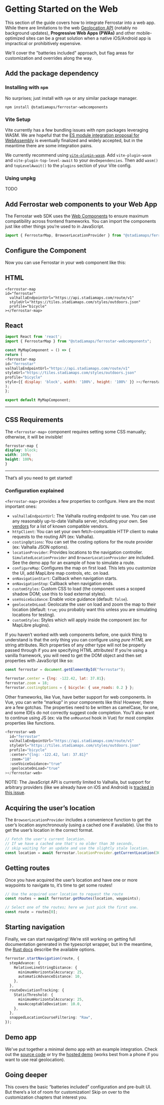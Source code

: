 # Getting Started on the Web

This section of the guide covers how to integrate Ferrostar into a web app.
While there are limitations to the web [Geolocation API](https://developer.mozilla.org/en-US/docs/Web/API/Geolocation_API)
(notably no background updates),
**Progressive Web Apps (PWAs)** and other mobile-optimized sites
can be a great solution when a native iOS/Android app is impractical or prohibitively expensive.

We'll cover the "batteries included" approach, but flag areas for customization and overrides along the way.

## Add the package dependency

### Installing with `npm`

No surprises; just install with `npm` or any similar package manager.

```shell
npm install @stadiamaps/ferrostar-webcomponents
```

### Vite Setup

Vite currently has a few bundling issues with npm packages leveraging WASM.
We are hopeful that the [ES module integration proposal for WebAssembly](https://github.com/WebAssembly/esm-integration)
is eventually finalized and widely accepted,
but in the meantime there are some integration pains.

We currently recommend using [`vite-plugin-wasm`](https://github.com/Menci/vite-plugin-wasm?tab=readme-ov-file).
Add `vite-plugin-wasm` and `vite-plugin-top-level-await` to your `devDependencies`.
Then add `wasm()` and `topLevelAwait()` to the `plugins` section of your Vite config.

### Using unpkg

TODO

## Add Ferrostar web components to your Web App

The Ferrostar web SDK uses the [Web Components](https://developer.mozilla.org/en-US/docs/Web/API/Web_components)
to ensure maximum compatibility across frontend frameworks.
You can import the components just like other things you’re used to in JavaScript.

```javascript
import { FerrostarMap, BrowserLocationProvider } from "@stadiamaps/ferrostar-components";
```

## Configure the <ferrostar-map> Component

Now you can use Ferrostar in your web component like this:

## HTML

```
<ferrostar-map
id="ferrostar"
  valhallaEndpointUrl="https://api.stadiamaps.com/route/v1"
  styleUrl="https://tiles.stadiamaps.com/styles/outdoors.json"
  profile="bicycle"
></ferrostar-map>
```

## React

```javascript
import React from 'react';
import { FerrostarMap } from "@stadiamaps/ferrostar-webcomponents";

const MyMapComponent = () => {
return (
<ferrostar-map
id="ferrostar"
valhallaEndpointUrl="https://api.stadiamaps.com/route/v1"
styleUrl="https://tiles.stadiamaps.com/styles/outdoors.json"
profile="bicycle"
style={{ display: 'block', width: '100%', height: '100%' }} ></ferrostar-map>
);
};

export default MyMapComponent;
```

---

## CSS Requirements

The `<ferrostar-map>` component requires setting some CSS manually; otherwise, it will be invisible!

```css
ferrostar-map {
display: block;
width: 100%;
height: 100%;
}
```

---

That’s all you need to get started!

### Configuration explained

`<ferrostar-map>` provides a few properties to configure.
Here are the most important ones:

- `valhallaEndpointUrl`: The Valhalla routing endpoint to use. You can use any reasonably up-to-date Valhalla server, including your own. See [vendors](./vendor.md#routing) for a list of known compatible vendors.
- `httpClient`: You can set your own fetch-compatible HTTP client to make requests to the routing API (ex: Valhalla).
- `costingOptions`: You can set the costing options for the route provider (ex: Valhalla JSON options).
- `locationProvider`: Provides locations to the navigation controller.
  `SimulatedLocationProvider` and `BrowserLocationProvider` are included.
  See the demo app for an example of how to simulate a route.
- `configureMap`: Configures the map on first load. This lets you customize the UI, add MapLibre map controls, etc. on load.
- `onNavigationStart`: Callback when navigation starts.
- `onNavigationStop`: Callback when navigation ends.
- `customStyles`: Custom CSS to load (the component uses a scoped shadow DOM; use this to load external styles).
- `useVoiceGuidance`: Enable voice guidance (default: `false`).
- `geolocateOnLoad`: Geolocate the user on load and zoom the map to their location (default: `true`; you probably want this unless you are simulating locations for testing).
- `customStyles`: Styles which will apply inside the component (ex: for MapLibre plugins).

If you haven’t worked with web components before,
one quick thing to understand is that the only thing you can configure
using *pure HTML* are string attributes.
Rich properties of any other type will not be properly passed through
if you are specifying HTML attributes!
If you’re using a vanilla framework, you will need to get the DOM object
and then set properties with JavaScript like so:

```javascript
const ferrostar = document.getElementById("ferrostar");

ferrostar.center = {lng: -122.42, lat: 37.81};
ferrostar.zoom = 18;
ferrostar.costingOptions = { bicycle: { use_roads: 0.2 } };
```

Other frameworks, like Vue, have better support for web components.
In Vue, you can write “markup” in your components like this!
However, there are a few gotchas.
The properties need to be written as camelCase, for one,
and some IDEs do not correctly suggest code completion.
You’ll also want to continue using JS (ex: via the `onMounted` hook in Vue)
for most complex properties like functions.

```javascript
<ferrostar-web
  id="ferrostar"
  valhallaEndpointUrl="https://api.stadiamaps.com/route/v1"
  styleUrl="https://tiles.stadiamaps.com/styles/outdoors.json"
  profile="bicycle"
  :center="{lng: -122.42, lat: 37.81}"
  :zoom="18"
  :useVoiceGuidance="true"
  :geolocateOnLoad="true"
></ferrostar-web>
```

NOTE: The JavaScript API is currently limited to Valhalla,
but support for arbitrary providers (like we already have on iOS and Android)
is [tracked in this issue](https://github.com/stadiamaps/ferrostar/issues/191).

## Acquiring the user’s location

The `BrowserLocationProvider` includes a convenience function
to get the user’s location asynchronously (using a cached one if available).
Use this to get the user’s location in the correct format.

```typescript
// Fetch the user's current location.
// If we have a cached one that's no older than 30 seconds,
// skip waiting for an update and use the slightly stale location.
const location = await ferrostar.locationProvider.getCurrentLocation(30_000);
```

## Getting routes

Once you have acquired the user’s location and have one or more waypoints to navigate to,
it’s time to get some routes!

```typescript
// Use the acquired user location to request the route
const routes = await ferrostar.getRoutes(location, waypoints);

// Select one of the routes; here we just pick the first one.
const route = routes[0];
```

## Starting navigation

Finally, we can start navigating!
We’re still working on getting full documentation generated in the typescript wrapper,
but in the meantime, the [Rust docs](https://docs.rs/ferrostar/latest/ferrostar/navigation_controller/models/struct.NavigationControllerConfig.html)
describe the available options.

```typescript
ferrostar.startNavigation(route, {
  stepAdvance: {
    RelativeLineStringDistance: {
      minimumHorizontalAccuracy: 25,
      automaticAdvanceDistance: 10,
    },
  },
  routeDeviationTracking: {
    StaticThreshold: {
      minimumHorizontalAccuracy: 25,
      maxAcceptableDeviation: 10.0,
    },
  },
  snappedLocationCourseFiltering: "Raw",
});
```

## Demo app

We've put together a minimal demo app with an example integration.
Check out the [source code](https://github.com/stadiamaps/ferrostar/tree/main/web/index.html)
or try the [hosted demo](https://stadiamaps.github.io/ferrostar/web-demo)
(works best from a phone if you want to use real geolocation).

## Going deeper

This covers the basic “batteries included” configuration and pre-built UI.
But there’s a lot of room for customization!
Skip on over to the customization chapters that interest you.